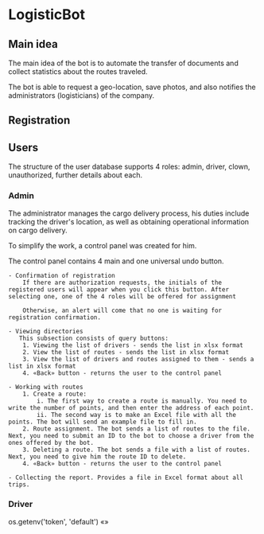 # LogisticBot

## Main idea
The main idea of the bot is to automate the transfer of documents and collect statistics about the routes traveled.

The bot is able to request a geo-location, save photos, and also notifies the administrators (logisticians) of the company.

## Registration

## Users
The structure of the user database supports 4 roles: admin, driver, clown, unauthorized, further details about each.

### Admin

The administrator manages the cargo delivery process, his duties include tracking the driver's location, as well as obtaining operational information on cargo delivery.

To simplify the work, a control panel was created for him.

The control panel contains 4 main and one universal undo button.

    - Confirmation of registration
        If there are authorization requests, the initials of the registered users will appear when you click this button. After selecting one, one of the 4 roles will be offered for assignment

        Otherwise, an alert will come that no one is waiting for registration confirmation.

    - Viewing directories 
       This subsection consists of query buttons:
        1. Viewing the list of drivers - sends the list in xlsx format
        2. View the list of routes - sends the list in xlsx format
        3. View the list of drivers and routes assigned to them - sends a list in xlsx format
        4. «Back» button - returns the user to the control panel       

    - Working with routes
        1. Create a route:
            i. The first way to create a route is manually. You need to write the number of points, and then enter the address of each point.
            ii. The second way is to make an Excel file with all the points. The bot will send an example file to fill in.
        2. Route assignment. The bot sends a list of routes to the file. Next, you need to submit an ID to the bot to choose a driver from the ones offered by the bot.
        3. Deleting a route. The bot sends a file with a list of routes. Next, you need to give him the route ID to delete.
        4. «Back» button - returns the user to the control panel

    - Collecting the report. Provides a file in Excel format about all trips.

### Driver
os.getenv('token', 'default')
«»